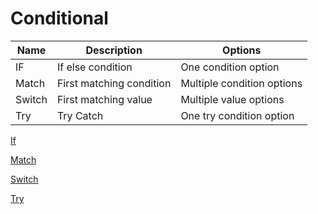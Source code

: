 # Conditional

| Name | Description | Options |
| --- | --- | --- |
| IF | If else condition | One condition option |
| Match | First matching condition | Multiple condition options |
| Switch | First matching value | Multiple value options |
| Try | Try Catch | One try condition option |

[If](If)

[Match](Match)

[Switch](Switch)

[Try](Try)